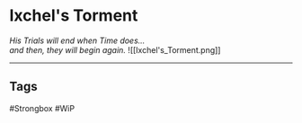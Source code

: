 # Ixchel's Torment
_His Trials will end when Time does...  
and then, they will begin again._
![[Ixchel's_Torment.png]]

---
## Tags
#Strongbox
#WiP